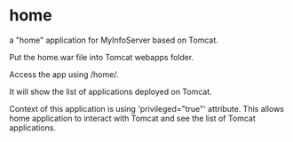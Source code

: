# home
a "home" application for MyInfoServer based on Tomcat.

Put the home.war file into Tomcat webapps folder.

Access the app using <localhost>/home/.

It will show the list of applications deployed on Tomcat.

Context of this application is using 'privileged="true"' attribute. This allows home application to interact with Tomcat and see the list of Tomcat applications.
